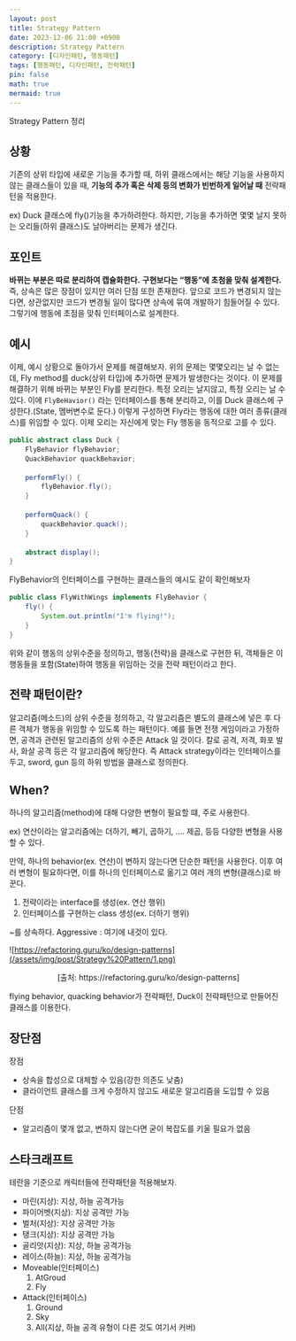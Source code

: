 ```yaml
---
layout: post
title: Strategy Pattern
date: 2023-12-06 21:00 +0900 
description: Strategy Pattern
category: [디자인패턴, 행동패턴] 
tags: [행동패턴, 디자인패턴, 전략패턴] 
pin: false
math: true
mermaid: true
---
```

Strategy Pattern 정리
<!--more-->


## 상황


기존의 상위 타입에 새로운 기능을 추가할 때, 하위 클래스에서는 해당 기능을 사용하지 않는 클래스들이 있을 때, **기능의 추가 혹은 삭제 등의 변화가 빈번하게 일어날 때** 전략패턴을 적용한다.


ex) Duck 클래스에 fly()기능을 추가하려한다. 하지만, 기능을 추가하면 몇몇 날지 못하는 오리들(하위 클래스)도 날아버리는 문제가 생긴다. 


## 포인트


**바뀌는 부분은 따로 분리하여 캡슐화한다.**  **구현보다는 “행동”에 초첨을 맞춰 설계한다.** 즉, 상속은 많은 장점이 있지만 여러 단점 또한 존재한다. 앞으로 코드가 변경되지 않는다면, 상관없지만 코드가 변경될 일이 많다면 상속에 묶여 개발하기 힘들어질 수 있다. 그렇기에 행동에 초점을 맞춰 인터페이스로 설계한다.


## 예시


이제, 예시 상황으로 돌아가서 문제를 해결해보자. 위의 문제는 몇몇오리는 날 수 없는데, Fly method를 duck(상위 타입)에 추가하면 문제가 발생한다는 것이다. 이 문제를 해결하기 위해 바뀌는 부분인 Fly를 분리한다. 특정 오리는 날지않고, 특정 오리는 날 수 있다. 이에 `FlyBeHavior()` 라는 인터페이스를 통해 분리하고, 이를 Duck 클래스에 구성한다.(State, 멤버변수로 둔다.) 이렇게 구성하면 Fly라는 행동에 대한 여러 종류(클래스)를 위임할 수 있다. 이제 오리는 자신에게 맞는 Fly 행동을 동적으로 고를 수 있다.


```java
public abstract class Duck {
    FlyBehavior flyBehavior;
    QuackBehavior quackBehavior;

    performFly() {
        flyBehavior.fly();
    }

    performQuack() {
        quackBehavior.quack();
    }

    abstract display();
}
```


FlyBehavior의 인터페이스를 구현하는 클래스들의 예시도 같이 확인해보자


```java
public class FlyWithWings implements FlyBehavior {
    fly() {
        System.out.println("I'm flying!");
    }
}
```


위와 같이 행동의 상위수준을 정의하고, 행동(전략)을 클래스로 구현한 뒤, 객체들은 이 행동들을 포함(State)하여 행동을 위임하는 것을 전략 패턴이라고 한다. 


## 전략 패턴이란?


알고리즘(메소드)의 상위 수준을 정의하고, 각 알고리즘은 별도의 클래스에 넣은 후 다른 객체가 행동을 위임할 수 있도록 하는 패턴이다. 예를 들면 전쟁 게임이라고 가정하면, 공격과 관련된 알고리즘의 상위 수준은 Attack 일 것이다. 칼로 공격, 저격, 화포 발사, 화살 공격 등은 각 알고리즘에 해당한다. 즉 Attack strategy이라는 인터페이스를 두고, sword, gun 등의 하위 방법을 클래스로 정의한다.


## When?


하나의 알고리즘(method)에 대해 다양한 변형이 필요할 떄, 주로 사용한다.


ex) 연산이라는 알고리즘에는 더하기, 빼기, 곱하기, …. 제곱, 등등 다양한 변형을 사용할 수 있다.


만약, 하나의 behavior(ex. 연산)이 변하지 않는다면 단순한 패턴을 사용한다. 이후 여러 변형이 필요하다면, 이를 하나의 인터페이스로 옮기고 여러 개의 변형(클래스)로 바꾼다.

1. 전략이라는 interface를 생성(ex. 연산 행위)
2. 인터페이스를 구현하는 class 생성(ex. 더하기 행위)

~를 상속하다. Aggressive : 여기에 내것이 있다.

![https://refactoring.guru/ko/design-patterns](/assets/img/post/Strategy%20Pattern/1.png)
<p align="center">
[출처: https://refactoring.guru/ko/design-patterns]
</p>


flying behavior, quacking behavior가 전략패턴, Duck이 전략패턴으로 만들어진 클래스를 이용한다.


## 장단점


장점

- 상속을 합성으로 대체할 수 있음(강한 의존도 낮춤)
- 클라이언트 클래스를 크게 수정하지 않고도 새로운 알고리즘을 도입할 수 있음

단점

- 알고리즘이 몇개 없고, 변하지 않는다면 굳이 복잡도를 키울 필요가 없음

## 스타크래프트


테란을 기준으로 캐릭터들에 전략패턴을 적용해보자.

- 마린(지상): 지상, 하늘 공격가능
- 파이어벳(지상): 지상 공격만 가능
- 벌처(지상): 지상 공격만 가능
- 탱크(지상): 지상 공격만 가능
- 골리앗(지상): 지상, 하늘 공격가능
- 레이스(하늘): 지상, 하늘 공격가능
- Moveable(인터페이스)
	1. AtGroud
	2. Fly
- Attack(인터페이스)
	1. Ground
	2. Sky
	3. All(지상, 하늘 공격 유형이 다른 것도 여기서 커버)
